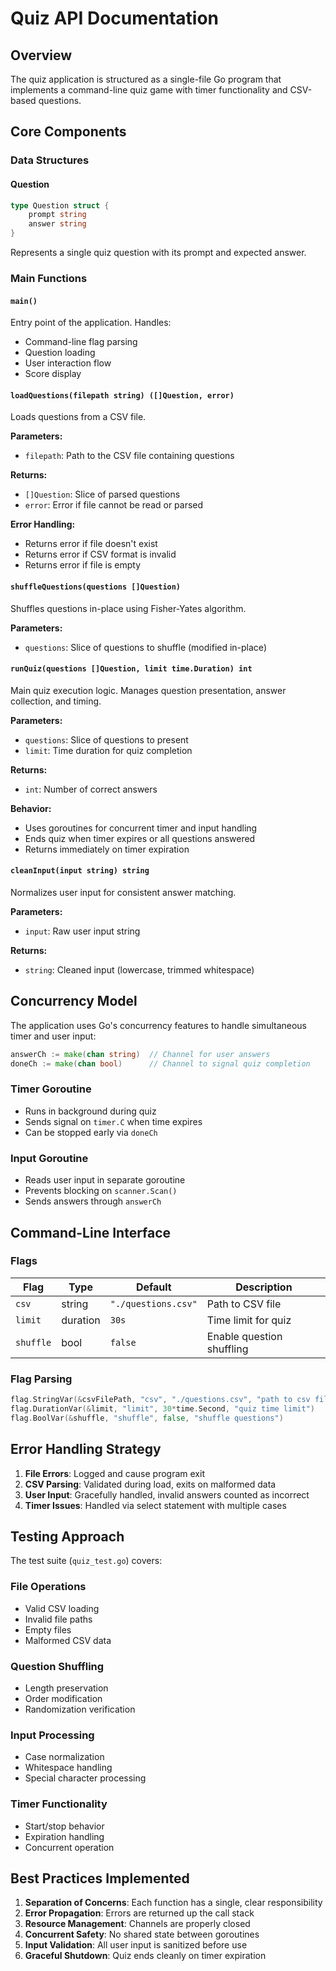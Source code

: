 # Quiz API Documentation

## Overview

The quiz application is structured as a single-file Go program that implements a command-line quiz game with timer functionality and CSV-based questions.

## Core Components

### Data Structures

#### Question
```go
type Question struct {
    prompt string
    answer string
}
```
Represents a single quiz question with its prompt and expected answer.

### Main Functions

#### `main()`
Entry point of the application. Handles:
- Command-line flag parsing
- Question loading
- User interaction flow
- Score display

#### `loadQuestions(filepath string) ([]Question, error)`
Loads questions from a CSV file.

**Parameters:**
- `filepath`: Path to the CSV file containing questions

**Returns:**
- `[]Question`: Slice of parsed questions
- `error`: Error if file cannot be read or parsed

**Error Handling:**
- Returns error if file doesn't exist
- Returns error if CSV format is invalid
- Returns error if file is empty

#### `shuffleQuestions(questions []Question)`
Shuffles questions in-place using Fisher-Yates algorithm.

**Parameters:**
- `questions`: Slice of questions to shuffle (modified in-place)

#### `runQuiz(questions []Question, limit time.Duration) int`
Main quiz execution logic. Manages question presentation, answer collection, and timing.

**Parameters:**
- `questions`: Slice of questions to present
- `limit`: Time duration for quiz completion

**Returns:**
- `int`: Number of correct answers

**Behavior:**
- Uses goroutines for concurrent timer and input handling
- Ends quiz when timer expires or all questions answered
- Returns immediately on timer expiration

#### `cleanInput(input string) string`
Normalizes user input for consistent answer matching.

**Parameters:**
- `input`: Raw user input string

**Returns:**
- `string`: Cleaned input (lowercase, trimmed whitespace)

## Concurrency Model

The application uses Go's concurrency features to handle simultaneous timer and user input:

```go
answerCh := make(chan string)  // Channel for user answers
doneCh := make(chan bool)      // Channel to signal quiz completion
```

### Timer Goroutine
- Runs in background during quiz
- Sends signal on `timer.C` when time expires
- Can be stopped early via `doneCh`

### Input Goroutine
- Reads user input in separate goroutine
- Prevents blocking on `scanner.Scan()`
- Sends answers through `answerCh`

## Command-Line Interface

### Flags

| Flag | Type | Default | Description |
|------|------|---------|-------------|
| `csv` | string | `"./questions.csv"` | Path to CSV file |
| `limit` | duration | `30s` | Time limit for quiz |
| `shuffle` | bool | `false` | Enable question shuffling |

### Flag Parsing
```go
flag.StringVar(&csvFilePath, "csv", "./questions.csv", "path to csv file")
flag.DurationVar(&limit, "limit", 30*time.Second, "quiz time limit")
flag.BoolVar(&shuffle, "shuffle", false, "shuffle questions")
```

## Error Handling Strategy

1. **File Errors**: Logged and cause program exit
2. **CSV Parsing**: Validated during load, exits on malformed data
3. **User Input**: Gracefully handled, invalid answers counted as incorrect
4. **Timer Issues**: Handled via select statement with multiple cases

## Testing Approach

The test suite (`quiz_test.go`) covers:

### File Operations
- Valid CSV loading
- Invalid file paths
- Empty files
- Malformed CSV data

### Question Shuffling
- Length preservation
- Order modification
- Randomization verification

### Input Processing
- Case normalization
- Whitespace handling
- Special character processing

### Timer Functionality
- Start/stop behavior
- Expiration handling
- Concurrent operation

## Best Practices Implemented

1. **Separation of Concerns**: Each function has a single, clear responsibility
2. **Error Propagation**: Errors are returned up the call stack
3. **Resource Management**: Channels are properly closed
4. **Concurrent Safety**: No shared state between goroutines
5. **Input Validation**: All user input is sanitized before use
6. **Graceful Shutdown**: Quiz ends cleanly on timer expiration
